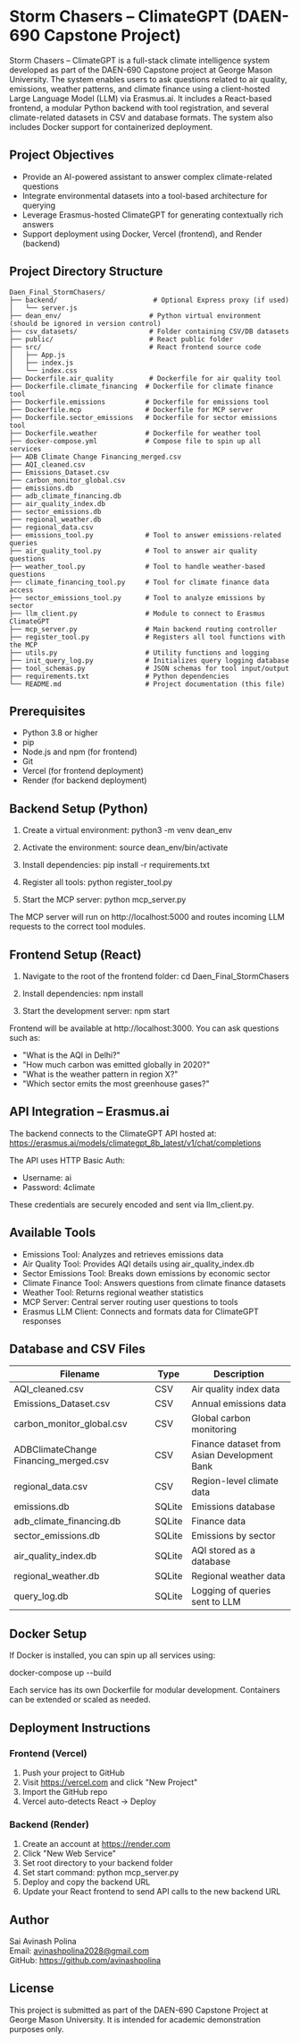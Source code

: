 # Storm Chasers – ClimateGPT (DAEN-690 Capstone Project)

Storm Chasers – ClimateGPT is a full-stack climate intelligence system developed as part of the DAEN-690 Capstone project at George Mason University. The system enables users to ask questions related to air quality, emissions, weather patterns, and climate finance using a client-hosted Large Language Model (LLM) via Erasmus.ai. It includes a React-based frontend, a modular Python backend with tool registration, and several climate-related datasets in CSV and database formats. The system also includes Docker support for containerized deployment.

## Project Objectives

- Provide an AI-powered assistant to answer complex climate-related questions
- Integrate environmental datasets into a tool-based architecture for querying
- Leverage Erasmus-hosted ClimateGPT for generating contextually rich answers
- Support deployment using Docker, Vercel (frontend), and Render (backend)

## Project Directory Structure

```
Daen_Final_StormChasers/
├── backend/                        # Optional Express proxy (if used)
│   └── server.js
├── dean_env/                      # Python virtual environment (should be ignored in version control)
├── csv_datasets/                  # Folder containing CSV/DB datasets
├── public/                        # React public folder
├── src/                           # React frontend source code
│   ├── App.js
│   ├── index.js
│   └── index.css
├── Dockerfile.air_quality         # Dockerfile for air quality tool
├── Dockerfile.climate_financing  # Dockerfile for climate finance tool
├── Dockerfile.emissions          # Dockerfile for emissions tool
├── Dockerfile.mcp                # Dockerfile for MCP server
├── Dockerfile.sector_emissions   # Dockerfile for sector emissions tool
├── Dockerfile.weather            # Dockerfile for weather tool
├── docker-compose.yml            # Compose file to spin up all services
├── ADB Climate Change Financing_merged.csv
├── AQI_cleaned.csv
├── Emissions_Dataset.csv
├── carbon_monitor_global.csv
├── emissions.db
├── adb_climate_financing.db
├── air_quality_index.db
├── sector_emissions.db
├── regional_weather.db
├── regional_data.csv
├── emissions_tool.py             # Tool to answer emissions-related queries
├── air_quality_tool.py           # Tool to answer air quality questions
├── weather_tool.py               # Tool to handle weather-based questions
├── climate_financing_tool.py     # Tool for climate finance data access
├── sector_emissions_tool.py      # Tool to analyze emissions by sector
├── llm_client.py                 # Module to connect to Erasmus ClimateGPT
├── mcp_server.py                 # Main backend routing controller
├── register_tool.py              # Registers all tool functions with the MCP
├── utils.py                      # Utility functions and logging
├── init_query_log.py             # Initializes query logging database
├── tool_schemas.py               # JSON schemas for tool input/output
├── requirements.txt              # Python dependencies
└── README.md                     # Project documentation (this file)
```
## Prerequisites

- Python 3.8 or higher
- pip
- Node.js and npm (for frontend)
- Git
- Vercel (for frontend deployment)
- Render (for backend deployment)

## Backend Setup (Python)

1. Create a virtual environment:
   python3 -m venv dean_env

2. Activate the environment:
   source dean_env/bin/activate

3. Install dependencies:
   pip install -r requirements.txt

4. Register all tools:
   python register_tool.py

5. Start the MCP server:
   python mcp_server.py

The MCP server will run on http://localhost:5000 and routes incoming LLM requests to the correct tool modules.

## Frontend Setup (React)

1. Navigate to the root of the frontend folder:
   cd Daen_Final_StormChasers

2. Install dependencies:
   npm install

3. Start the development server:
   npm start

Frontend will be available at http://localhost:3000. You can ask questions such as:
- "What is the AQI in Delhi?"
- "How much carbon was emitted globally in 2020?"
- "What is the weather pattern in region X?"
- "Which sector emits the most greenhouse gases?"

## API Integration – Erasmus.ai

The backend connects to the ClimateGPT API hosted at:
https://erasmus.ai/models/climategpt_8b_latest/v1/chat/completions

The API uses HTTP Basic Auth:
- Username: ai
- Password: 4climate

These credentials are securely encoded and sent via llm_client.py.

## Available Tools

- Emissions Tool: Analyzes and retrieves emissions data
- Air Quality Tool: Provides AQI details using air_quality_index.db
- Sector Emissions Tool: Breaks down emissions by economic sector
- Climate Finance Tool: Answers questions from climate finance datasets
- Weather Tool: Returns regional weather statistics
- MCP Server: Central server routing user questions to tools
- Erasmus LLM Client: Connects and formats data for ClimateGPT responses

## Database and CSV Files

| Filename                              | Type     | Description 
|---------------------------------------|----------|-------------------------------------
| AQI_cleaned.csv                       | CSV      | Air quality index data 
| Emissions_Dataset.csv                 | CSV      | Annual emissions data 
| carbon_monitor_global.csv             | CSV      | Global carbon monitoring 
| ADBClimateChange Financing_merged.csv | CSV      | Finance dataset from Asian Development Bank 
| regional_data.csv                     | CSV      | Region-level climate data 
| emissions.db                          | SQLite   | Emissions database 
| adb_climate_financing.db              | SQLite   | Finance data 
| sector_emissions.db                   | SQLite   | Emissions by sector 
| air_quality_index.db                  | SQLite   | AQI stored as a database 
| regional_weather.db                   | SQLite   | Regional weather data 
| query_log.db                          | SQLite   | Logging of queries sent to LLM 

## Docker Setup

If Docker is installed, you can spin up all services using:

docker-compose up --build

Each service has its own Dockerfile for modular development. Containers can be extended or scaled as needed.

## Deployment Instructions

### Frontend (Vercel)

1. Push your project to GitHub
2. Visit https://vercel.com and click "New Project"
3. Import the GitHub repo
4. Vercel auto-detects React → Deploy

### Backend (Render)

1. Create an account at https://render.com
2. Click "New Web Service"
3. Set root directory to your backend folder
4. Set start command: python mcp_server.py
5. Deploy and copy the backend URL
6. Update your React frontend to send API calls to the new backend URL

## Author

Sai Avinash Polina  
Email: avinashpolina2028@gmail.com  
GitHub: https://github.com/avinashpolina

## License

This project is submitted as part of the DAEN-690 Capstone Project at George Mason University. It is intended for academic demonstration purposes only.
